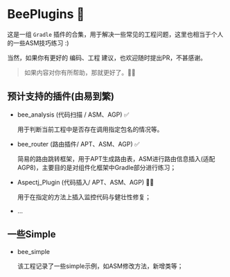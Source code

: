 # BeePlugins 🐝

这是一组 `Gradle` 插件的合集，用于解决一些常见的工程问题，这里也相当于个人的一些ASM技巧练习 :)

当然，如果你有更好的 编码、工程 建议，也欢迎随时提出PR，不甚感谢。

> 如果内容对你有所帮助，那就更好了。🏃🏻

## 预计支持的插件(由易到繁)

- bee_analysis (代码扫描 / ASM、AGP) ✅

  用于判断当前工程中是否存在调用指定包名的情况等。

- bee_router (路由插件/ APT、ASM、AGP) ✅

  简易的路由跳转框架，用于APT生成路由表，ASM进行路由信息插入(适配AGP8)，主要目的是对组件化框架中Gradle部分进行练习；

- Aspectj_Plugin (代码插入/  APT、ASM、AGP) 👷🏻‍

  用于在指定的方法上插入监控代码与健壮性修复；

- …

## 一些Simple

- bee_simple

  该工程记录了一些simple示例，如ASM修改方法，新增类等；
